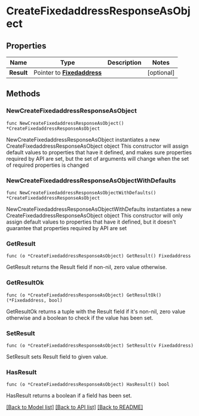 # CreateFixedaddressResponseAsObject

## Properties

Name | Type | Description | Notes
------------ | ------------- | ------------- | -------------
**Result** | Pointer to [**Fixedaddress**](Fixedaddress.md) |  | [optional] 

## Methods

### NewCreateFixedaddressResponseAsObject

`func NewCreateFixedaddressResponseAsObject() *CreateFixedaddressResponseAsObject`

NewCreateFixedaddressResponseAsObject instantiates a new CreateFixedaddressResponseAsObject object
This constructor will assign default values to properties that have it defined,
and makes sure properties required by API are set, but the set of arguments
will change when the set of required properties is changed

### NewCreateFixedaddressResponseAsObjectWithDefaults

`func NewCreateFixedaddressResponseAsObjectWithDefaults() *CreateFixedaddressResponseAsObject`

NewCreateFixedaddressResponseAsObjectWithDefaults instantiates a new CreateFixedaddressResponseAsObject object
This constructor will only assign default values to properties that have it defined,
but it doesn't guarantee that properties required by API are set

### GetResult

`func (o *CreateFixedaddressResponseAsObject) GetResult() Fixedaddress`

GetResult returns the Result field if non-nil, zero value otherwise.

### GetResultOk

`func (o *CreateFixedaddressResponseAsObject) GetResultOk() (*Fixedaddress, bool)`

GetResultOk returns a tuple with the Result field if it's non-nil, zero value otherwise
and a boolean to check if the value has been set.

### SetResult

`func (o *CreateFixedaddressResponseAsObject) SetResult(v Fixedaddress)`

SetResult sets Result field to given value.

### HasResult

`func (o *CreateFixedaddressResponseAsObject) HasResult() bool`

HasResult returns a boolean if a field has been set.


[[Back to Model list]](../README.md#documentation-for-models) [[Back to API list]](../README.md#documentation-for-api-endpoints) [[Back to README]](../README.md)


